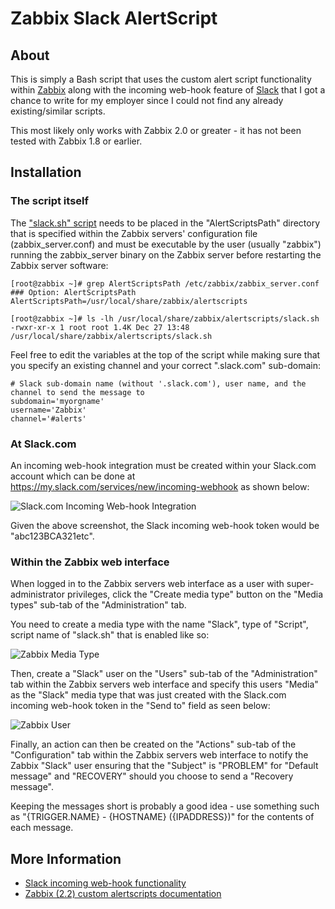 Zabbix Slack AlertScript
========================


About
-----
This is simply a Bash script that uses the custom alert script functionality within [Zabbix](http://www.zabbix.com/) along with the incoming web-hook feature of [Slack](https://slack.com/) that I got a chance to write for my employer since I could not find any already existing/similar scripts.

This most likely only works with Zabbix 2.0 or greater - it has not been tested with Zabbix 1.8 or earlier.


Installation
------------

### The script itself

The ["slack.sh" script](https://github.com/ericoc/zabbix-slack-alertscript/raw/master/slack.sh) needs to be placed in the "AlertScriptsPath" directory that is specified within the Zabbix servers' configuration file (zabbix_server.conf) and must be executable by the user (usually "zabbix") running the zabbix_server binary on the Zabbix server before restarting the Zabbix server software:

	[root@zabbix ~]# grep AlertScriptsPath /etc/zabbix/zabbix_server.conf
	### Option: AlertScriptsPath
	AlertScriptsPath=/usr/local/share/zabbix/alertscripts

	[root@zabbix ~]# ls -lh /usr/local/share/zabbix/alertscripts/slack.sh
	-rwxr-xr-x 1 root root 1.4K Dec 27 13:48 /usr/local/share/zabbix/alertscripts/slack.sh

Feel free to edit the variables at the top of the script while making sure that you specify an existing channel and your correct ".slack.com" sub-domain:

	# Slack sub-domain name (without '.slack.com'), user name, and the channel to send the message to
	subdomain='myorgname'
	username='Zabbix'
	channel='#alerts'


### At Slack.com

An incoming web-hook integration must be created within your Slack.com account which can be done at https://my.slack.com/services/new/incoming-webhook as shown below:

![Slack.com Incoming Web-hook Integration](http://pictures.ericoc.com/github/slack-integration.png "Slack.com Incoming Web-hook Integration")

Given the above screenshot, the Slack incoming web-hook token would be "abc123BCA321etc".


### Within the Zabbix web interface

When logged in to the Zabbix servers web interface as a user with super-administrator privileges, click the "Create media type" button on the "Media types" sub-tab of the "Administration" tab.

You need to create a media type with the name "Slack", type of "Script", script name of "slack.sh" that is enabled like so:

![Zabbix Media Type](http://pictures.ericoc.com/github/zabbix-mediatype.png "Zabbix Media Type")

Then, create a "Slack" user on the "Users" sub-tab of the "Administration" tab within the Zabbix servers web interface and specify this users "Media" as the "Slack" media type that was just created with the Slack.com incoming web-hook token in the "Send to" field as seen below:

![Zabbix User](http://pictures.ericoc.com/github/zabbix-user.png "Zabbix User")

Finally, an action can then be created on the "Actions" sub-tab of the "Configuration" tab within the Zabbix servers web interface to notify the Zabbix "Slack" user ensuring that the "Subject" is "PROBLEM" for "Default message" and "RECOVERY" should you choose to send a "Recovery message".

Keeping the messages short is probably a good idea - use something such as "{TRIGGER.NAME} - {HOSTNAME} ({IPADDRESS})" for the contents of each message.


More Information
----------------
 * [Slack incoming web-hook functionality](https://my.slack.com/services/new/incoming-webhook)
 * [Zabbix (2.2) custom alertscripts documentation](https://www.zabbix.com/documentation/2.2/manual/config/notifications/media/script)
